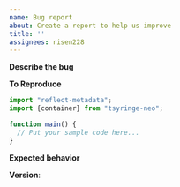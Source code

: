 ```yaml
---
name: Bug report
about: Create a report to help us improve
title: ''
assignees: risen228
---
```


**Describe the bug**
<!-- A clear and concise description of what the bug is -->

**To Reproduce**
<!-- Add clear steps to reproduce the behavior -->
```typescript
import "reflect-metadata";
import {container} from "tsyringe-neo";

function main() {
  // Put your sample code here...
}
```

**Expected behavior**
<!-- A clear and concise description of what you expected to happen -->

**Version**:
